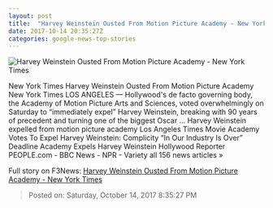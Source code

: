 ```yaml
---
layout: post
title:  "Harvey Weinstein Ousted From Motion Picture Academy - New York Times"
date: 2017-10-14 20:35:27Z
categories: google-news-top-stories
---
```


![Harvey Weinstein Ousted From Motion Picture Academy - New York Times](https://static01.nyt.com/images/2017/10/15/arts/15academy-2/15academy-facebookJumbo.jpg)

New York Times Harvey Weinstein Ousted From Motion Picture Academy New York Times LOS ANGELES — Hollywood's de facto governing body, the Academy of Motion Picture Arts and Sciences, voted overwhelmingly on Saturday to “immediately expel” Harvey Weinstein, breaking with 90 years of precedent and turning one of the biggest Oscar ... Harvey Weinstein expelled from motion picture academy Los Angeles Times Movie Academy Votes To Expel Harvey Weinstein: Complicity “In Our Industry Is Over” Deadline Academy Expels Harvey Weinstein Hollywood Reporter PEOPLE.com - BBC News - NPR - Variety all 156 news articles »


Full story on F3News: [Harvey Weinstein Ousted From Motion Picture Academy - New York Times](http://www.f3nws.com/n/gccPxE)

> Posted on: Saturday, October 14, 2017 8:35:27 PM
